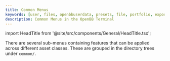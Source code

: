 ```yaml
---
title: Common Menus
keywords: [user, files, openbbuserdata, presets, file, portfolio, exports, imports, settings, styles, xlsx, csv, json, themes, openbb, bb, terminal, google, amazon, apple, microsoft, github, opensource, python, markets]
description: Common Menus in the OpenBB Terminal
---
```


import HeadTitle from '@site/src/components/General/HeadTitle.tsx';

<HeadTitle title="Common Menus - Terminal | OpenBB Docs" />

There are several sub-menus containing features that can be applied across different asset classes. These are grouped in the directory trees under `common/`.
